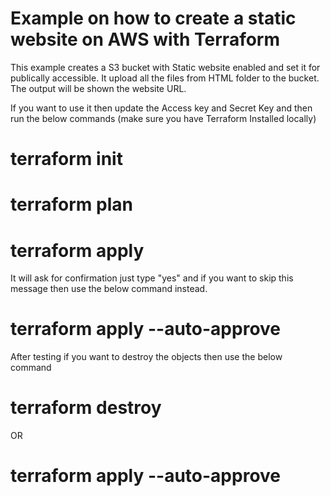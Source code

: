 # Example on how to create a static website on AWS with Terraform

This example creates a S3 bucket with Static website enabled and set it for publically accessible.
It upload all the files from HTML folder to the bucket.
The output will be shown the website URL.

If you want to use it then update the Access key and Secret Key and then run the below commands (make sure you have Terraform Installed locally)

# terraform init
# terraform plan

# terraform apply 
 It will ask for confirmation just type "yes"
 and if you want to skip this message then use the below command instead.
 
# terraform apply --auto-approve

After testing if you want to destroy the objects then use the below command
# terraform destroy 
OR 

# terraform apply --auto-approve
